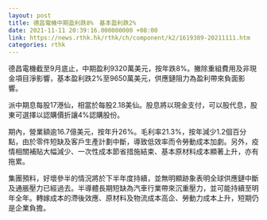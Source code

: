 ```yaml
---
layout: post
title: 德昌電機中期盈利跌8%　基本盈利跌2%
date: 2021-11-11 20:39:16.000000000 +08:00
link: https://news.rthk.hk/rthk/ch/component/k2/1619389-20211111.htm
categories: rthk
---
```


德昌電機截至9月底止，中期盈利9320萬美元，按年跌8%。撇除重組費用及非現金項目淨影響，基本盈利跌2%至9650萬美元，供應鏈阻力為盈利帶來負面影響。

派中期息每股17港仙，相當於每股2.18美仙。股息將以現金支付，可以股代息，股東可選擇以認購價折讓4%認購股份。

期內，營業額逾16.7億美元，按年升26%。毛利率21.3%，按年減少1.2個百分點，由於零件短缺及客戶生產計劃中斷，導致低效率而令勞動成本加劇。另外，疫情相關補貼大幅減少、一次性成本節省措施結束、基本原材料成本顯著上升，亦有拖累。

集團預料，好壞參半的情況將於下半年度持續，並無明顯跡象表明全球供應鏈中斷及通脹壓力已經過去。半導體長期短缺為汽車行業帶來沉重壓力，並可能持續至明年全年。轉嫁成本的滯後效應、原材料及物流成本高企、勞動力成本上升，短期仍是企業負擔。
